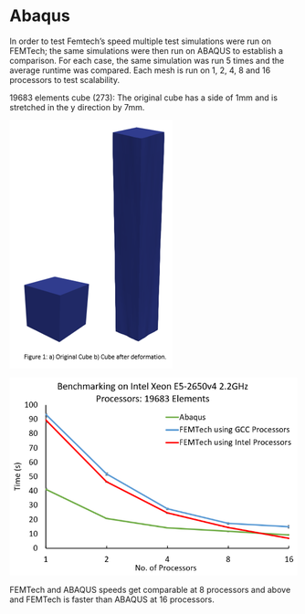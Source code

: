 # Abaqus

In order to test Femtech’s speed multiple test simulations were run on FEMTech; the same simulations were then run on ABAQUS to establish a comparison. For each case, the same simulation was run 5 times and the average runtime was compared. Each mesh is run on 1, 2, 4, 8 and 16 processors to test scalability.

19683 elements cube (273): The original cube has a side of 1mm and is stretched in the y direction by 7mm. 

![Cube Deformation](../.gitbook/assets/cube.png)

![Comparison with Abaqus](../.gitbook/assets/comparison.PNG)

FEMTech and ABAQUS speeds get comparable at 8 processors and above and FEMTech is faster than ABAQUS at 16 processors.

